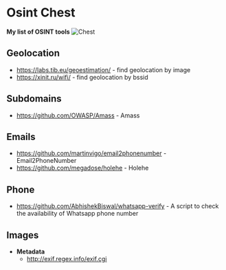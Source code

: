 # Osint Chest
**My list of OSINT tools**
![Chest](https://static.wikia.nocookie.net/minecraft_gamepedia/images/e/e1/Large_Chest.gif)
## Geolocation
- https://labs.tib.eu/geoestimation/ - find geolocation by image
- https://xinit.ru/wifi/ - find geolocation by bssid
## Subdomains
- https://github.com/OWASP/Amass - Amass
## Emails
- https://github.com/martinvigo/email2phonenumber - Email2PhoneNumber
- https://github.com/megadose/holehe - Holehe

## Phone
- https://github.com/AbhishekBiswal/whatsapp-verify - A script to check the availability of Whatsapp phone number

## Images
- **Metadata**
  - http://exif.regex.info/exif.cgi
